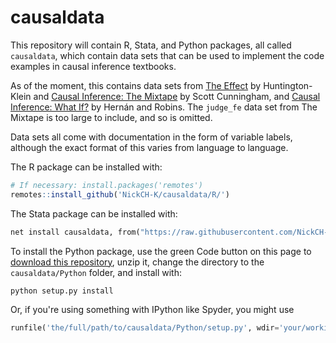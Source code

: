 # causaldata

This repository will contain R, Stata, and Python packages, all called `causaldata`, which contain data sets that can be used to implement the code examples in causal inference textbooks.

As of the moment, this contains data sets from [The Effect](http://www.nickchk.com/causalitybook.html) by Huntington-Klein and  [Causal Inference: The Mixtape](https://mixtape.scunning.com/index.html) by Scott Cunningham, and [Causal Inference: What If?](https://www.hsph.harvard.edu/miguel-hernan/causal-inference-book/) by Hernán and Robins. The `judge_fe` data set from The Mixtape is too large to include, and so is omitted.

Data sets all come with documentation in the form of variable labels, although the exact format of this varies from language to language.

The R package can be installed with:

```r
# If necessary: install.packages('remotes')
remotes::install_github('NickCH-K/causaldata/R/')
```

The Stata package can be installed with:

```stata
net install causaldata, from("https://raw.githubusercontent.com/NickCH-K/causaldata/master/Stata/")
```

To install the Python package, use the green Code button on this page to [download this repository](https://github.com/NickCH-K/causaldata/archive/refs/heads/main.zip), unzip it, change the directory to the `causaldata/Python` folder, and install with:

```python
python setup.py install
```

Or, if you're using something with IPython like Spyder, you might use

```python
runfile('the/full/path/to/causaldata/Python/setup.py', wdir='your/working/directory',args='install')
```